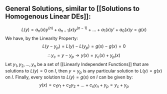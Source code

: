 ## General Solutions, similar to [[Solutions to Homogenous Linear DEs]]:
$$L(y)=a_n(x)y^{(n)}+a_{n-1}(x)y^{(n-1)}+\dots+a_1(x)y'+a_0(x)y=g(x)$$
We have, by the Linearity Property:
$$L(y-y_p)=L(y)-L(y_p)=g(x)-g(x)=0$$
$$\therefore y_c=y-y_p\to y(x)=y_c(x)+y_p(x)$$
Let $y_1,y_2,\dots, y_n$ be a set of [[Linearly Independent Functions]] that are solutions to $L(y)=0$ on $I$, then $y=y_p$ is any particular solution to $L(y)=g(x)$ on $I$. Finally, every solution to $L(y)=g(x)$ on $I$ can be given by:
$$y(x)=c_1y_1+c_2y_2+\dots +c_ny_n+y_p=y_c+y_p$$
